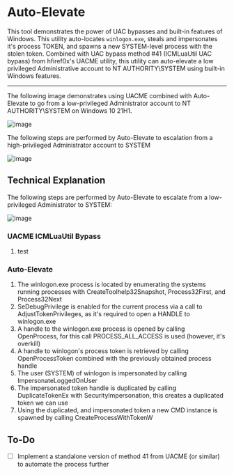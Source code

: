 # Auto-Elevate

This tool demonstrates the power of UAC bypasses and built-in features of Windows. This utility auto-locates `winlogon.exe`, steals and impersonates it's process TOKEN, and spawns a new SYSTEM-level process with the stolen token. Combined with UAC bypass method #41 (ICMLuaUtil UAC bypass) from hfiref0x's UACME utility, this utility can auto-elevate a low privileged Administrative account to NT AUTHORITY\SYSTEM using built-in Windows features.

----

The following image demonstrates using UACME combined with Auto-Elevate to go from a low-privileged Administrator account to NT AUTHORITY\SYSTEM on Windows 10 21H1.

![image](https://user-images.githubusercontent.com/54753063/146302977-d5c7fe2d-2c25-43e7-a09e-d5ef98670913.png)

The following steps are performed by Auto-Elevate to escalation from a high-privileged Administrator account to SYSTEM

![image](https://user-images.githubusercontent.com/54753063/146398889-9701c7a9-c5b7-4e01-8698-5ba34910da1e.png)

## Technical Explanation

The following steps are performed by Auto-Elevate to escalate from a low-privileged Administrator to SYSTEM:

![image](https://user-images.githubusercontent.com/54753063/146303452-5743a5dc-1239-4df9-8353-91f3fd9bb4a0.png)
  
### UACME ICMLuaUtil Bypass

1. test

### Auto-Elevate

1.  The winlogon.exe process is located by enumerating the systems running processes with CreateToolhelp32Snapshot, Process32First, and Process32Next
2.  SeDebugPrivilege is enabled for the current process via a call to AdjustTokenPrivileges, as it's required to open a HANDLE to winlogon.exe
3.  A handle to the winlogon.exe process is opened by calling OpenProcess, for this call PROCESS\_ALL\_ACCESS is used (however, it's overkill)
4.  A handle to winlogon's process token is retrieved by calling OpenProcessToken combined with the previously obtained process handle 
5.  The user (SYSTEM) of winlogon is impersonated by calling ImpersonateLoggedOnUser
6.  The impersonated token handle is duplicated by calling DuplicateTokenEx with SecurityImpersonation, this creates a duplicated token we can use
7.  Using the duplicated, and impersonated token a new CMD instance is spawned by calling CreateProcessWithTokenW

## To-Do

- [ ] Implement a standalone version of method 41 from UACME (or similar) to automate the process further
